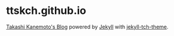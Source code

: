 # ttskch.github.io

[Takashi Kanemoto's Blog](https://ttskch.github.io/) powered by [Jekyll](http://jekyllrb.com/) with [jekyll-tch-theme](https://github.com/ttskch/jekyll-tch-theme).
